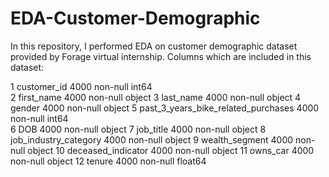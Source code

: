 # EDA-Customer-Demographic

In this repository, I performed EDA on customer demographic dataset provided by Forage virtual internship.
Columns which are included in this dataset:

 1   customer_id                          4000 non-null   int64  
 2   first_name                           4000 non-null   object 
 3   last_name                            4000 non-null   object 
 4   gender                               4000 non-null   object 
 5   past_3_years_bike_related_purchases  4000 non-null   int64  
 6   DOB                                  4000 non-null   object 
 7   job_title                            4000 non-null   object 
 8   job_industry_category                4000 non-null   object 
 9   wealth_segment                       4000 non-null   object 
 10  deceased_indicator                   4000 non-null   object 
 11  owns_car                             4000 non-null   object 
 12  tenure                               4000 non-null   float64
